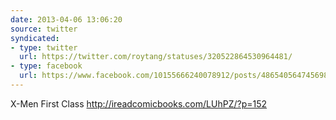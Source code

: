 ```yaml
---
date: 2013-04-06 13:06:20
source: twitter
syndicated:
- type: twitter
  url: https://twitter.com/roytang/statuses/320522864530964481/
- type: facebook
  url: https://www.facebook.com/10155666240078912/posts/486540564745698
---
```


X-Men First Class http://ireadcomicbooks.com/LUhPZ/?p=152